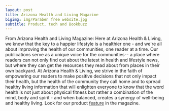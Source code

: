 ```yaml
---
layout: post
title: Arizona Health and Living Magazine
bigimg: img/Paraben free website.jpg
subtitle: Product, tech and Bookbuzz
---
```


From Arizona Health and Living Magazine:
Here at Arizona Health & Living, we know that the key to a happier lifestyle is a healthier one - and we're all about improving the health of our communities, one reader at a time. Our publications serve as a unique voice for the communities-- a place where readers can not only find out about the latest in health and lifestyle news, but where they can get the resources they read about from places in their own backyard. At Arizona Health & Living, we strive in the faith of empowering our readers to make positive decisions that not only impact their health, but the health of the community they call home and to spread healthy living information that will enlighten everyone to know that the word health is not just about physical fitness but rather a combination of the mind, body and spirit - and when balanced, creates a synergy of well-being and healthy living. 
Look for our product [feature](https://issuu.com/arizonahealthandliving/docs/arizona_health___living_magazine_ea_1074ce2e2893ce/57) in the magazine.
